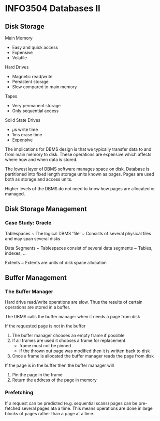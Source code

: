 # INFO3504 Databases II
## Disk Storage
Main Memory

 * Easy and quick access
 * Expensive
 * Volatile

Hard Drives

 * Magnetic read/write
 * Persistent storage
 * Slow compared to main memory

Tapes

 * Very permanent storage
 * Only sequential access

Solid State Drives

 * $\mu$s write time
 * 1ms erase time
 * Expensive

The implications for DBMS design is that we typically transfer data to and from main memory to disk.
These operations are expensive which affects where how and when data is stored.

The lowest layer of DBMS software manages space on disk.
Database is partitioned into fixed length storage units known as pages.
Pages are used both as storage and access units.

Higher levels of the DBMS do not need to know how pages are allocated or managed.

## Disk Storage Management
### Case Study: Oracle

Tablespaces
  ~ The logical DBMS 'file'
  ~ Consists of several physical files and may span several disks

Data Segments
  ~ Tablespaces consist of several data segments
  ~ Tables, indexes, ...

Extents
  ~ Extents are units of disk space allocation

## Buffer Management
### The Buffer Manager
Hard drive read/write operations are slow.
Thus the results of certain operations are stored in a buffer.

The DBMS calls the buffer manager when it needs a page from disk

If the requested page is not in the buffer

 1. The buffer manager chooses an empty frame if possible
 2. If all frames are used it chooses a frame for replacement
     - frame must not be pinned
     - if the thrown out page was modified then it is written back to disk
 3. Once a frame is allocated the buffer manager reads the page from disk

If the page is in the buffer then the buffer manager will

 1. Pin the page in the frame
 2. Return the address of the page in memory

### Prefetching
If a request can be predicted (e.g. sequential scans) pages can be pre-fetched several pages ata a time.
This means operations are done in large blocks of pages rather than a page at a time.


